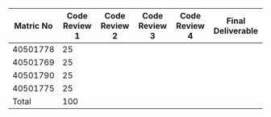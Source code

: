 |   Matric No          | Code Review 1 | Code Review 2 | Code Review 3 | Code Review 4| Final Deliverable|
|----------------------|-------------- |-------------- |-------------- |--------------|------------------|
| 40501778             |      25       |               |               |              |                  |
| 40501769             |      25       |               |               |              |                  |
| 40501790             |      25       |	       |	       |	      |                  |
| 40501775             |      25       |               |               |              |                  |
| Total                |     100       |               |               |              |                  |